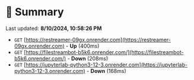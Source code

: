 # 📖 Summary
Last updated: **8/10/2024, 10:58:26 PM**

- `GET` [https://restreamer-09gx.onrender.com](https://restreamer-09gx.onrender.com) - **Up** (400ms)
- `GET` [https://filestreambot-b5k6.onrender.com/](https://filestreambot-b5k6.onrender.com/) - **Down** (208ms)
- `GET` [https://jupyterlab-python3-12-3.onrender.com](https://jupyterlab-python3-12-3.onrender.com) - **Down** (168ms)

